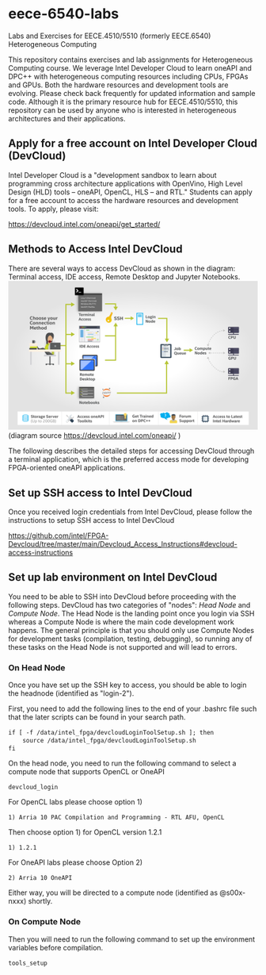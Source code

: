 # eece-6540-labs
Labs and Exercises for EECE.4510/5510 (formerly EECE.6540) Heterogeneous Computing

This repository contains exercises and lab assignments for Heterogeneous Computing course. We leverage Intel Developer Cloud to learn oneAPI and DPC++ with heterogeneous computing resources including CPUs, FPGAs and GPUs. Both the hardware resources and development tools are evolving. Please check back frequently for updated information and sample code. Although it is the primary resource hub for EECE.4510/5510, this repository can be used by anyone who is interested in heterogeneous architectures and their applications.

## Apply for a free account on Intel Developer Cloud (DevCloud)

Intel Developer Cloud is a "development sandbox to learn about programming cross architecture applications with OpenVino, High Level Design (HLD) tools – oneAPI, OpenCL, HLS – and RTL." Students can apply for a free account to access the hardware resources and development tools. To apply, please visit:

https://devcloud.intel.com/oneapi/get_started/

## Methods to Access Intel DevCloud

There are several ways to access DevCloud as shown in the diagram: Terminal access, IDE access, Remote Desktop and Jupyter Notebooks.
![Modes of Connections to DevCloud](DevCloud_Abstract_Diagram_v2.png)
(diagram source https://devcloud.intel.com/oneapi/ )

The following describes the detailed steps for accessing DevCloud through a terminal application, which is the preferred access mode for developing FPGA-oriented oneAPI applications.

## Set up SSH access to Intel DevCloud

Once you received login credentials from Intel DevCloud, please follow the instructions to setup SSH access to Intel DevCloud

https://github.com/intel/FPGA-Devcloud/tree/master/main/Devcloud_Access_Instructions#devcloud-access-instructions

## Set up lab environment on Intel DevCloud

You need to be able to SSH into DevCloud before proceeding with the following steps. DevCloud has two categories of "nodes": *Head Node* and *Compute Node*. The Head Node is the landing point once you login via SSH whereas a Compute Node is where the main code development work happens. The general principle is that you should only use Compute Nodes for development tasks (compilation, testing, debugging), so running any of these tasks on the Head Node is not supported and will lead to errors.

### On Head Node
Once you have set up the SSH key to access, you should be able to login the headnode (identified as "login-2").

First, you need to add the following lines to the end of your .bashrc file such that the later scripts can be found in your search path.
```
if [ -f /data/intel_fpga/devcloudLoginToolSetup.sh ]; then
    source /data/intel_fpga/devcloudLoginToolSetup.sh
fi
```

On the head node, you need to run the following command to select a compute node that supports OpenCL or OneAPI 

```
devcloud_login
```

For OpenCL labs please choose option 1)
```
1) Arria 10 PAC Compilation and Programming - RTL AFU, OpenCL
```
Then choose option 1) for OpenCL version 1.2.1
```
1) 1.2.1
```

For OneAPI labs please choose Option 2)
```
2) Arria 10 OneAPI
```

Either way, you will be directed to a compute node (identified as @s00x-nxxx) shortly. 

### On Compute Node
Then you will need to run the following command to set up the environment variables before compilation.

```
tools_setup
```
